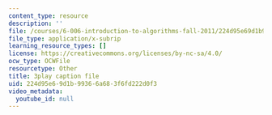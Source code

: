 ```yaml
---
content_type: resource
description: ''
file: /courses/6-006-introduction-to-algorithms-fall-2011/224d95e69d1b99366a683f6fd222d0f3_0M_kIqhwbFo.srt
file_type: application/x-subrip
learning_resource_types: []
license: https://creativecommons.org/licenses/by-nc-sa/4.0/
ocw_type: OCWFile
resourcetype: Other
title: 3play caption file
uid: 224d95e6-9d1b-9936-6a68-3f6fd222d0f3
video_metadata:
  youtube_id: null
---
```

